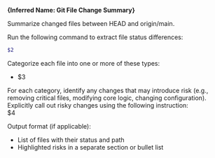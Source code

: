 <!-- $1=Task description or goal  
$2=Git command to execute (e.g., git diff --name-status)  
$3=Categorization criteria (e.g., added/modified/renamed/deleted)  
$4=Instruction on how to evaluate risk in changes (e.g., call out risky changes) -->

**{Inferred Name: Git File Change Summary}**

Summarize changed files between HEAD and origin/main.

Run the following command to extract file status differences:

```bash
$2
```

Categorize each file into one or more of these types:
- $3

For each category, identify any changes that may introduce risk (e.g., removing critical files, modifying core logic, changing configuration).  
Explicitly call out risky changes using the following instruction:  
$4

Output format (if applicable):
- List of files with their status and path
- Highlighted risks in a separate section or bullet list
